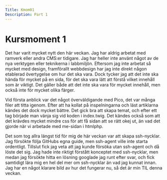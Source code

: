 ```yaml
---
Title: Kmom01
Description: Part 1
---
```


Kursmoment 1
==================

Det har varit mycket nytt den här veckan. Jag har aldrig arbetat med ramverk eller andra CMS:er tidigare. Jag har heller inte använt något av de nya verktygen eller teknikerna i labbmiljön. Eftersom jag inte arbetat så mycket med design, framförallt webbdesign har jag inte direkt någon etablerad övertygelse om hur det ska vara. Dock tycker jag att det inte ska hända för mycket på en sida, för det ska vara lätt att förstå vilket innehåll som är viktigt. Det gäller både att det inte ska vara för mycket innehåll, men också inte för mycket olika färger.

Vid första anblick var det något överväldigande med Pico, det var många filer att titta igenom. Efter att ha kollat på inspelningarna och läst artiklarna kändes det dock mycket bättre. Det gick bra att skapa temat, och efter ett tag började man vänja sig vid koden i index.twig. Det kändes också som att det krävdes mycket mindre css för att få sidan att se rätt okej ut, än vad det gjorde när vi arbetade med me-sidan i htmlphp.

Det som tog allra längst tid för mig de här veckan var att skapa ssh-nycklar. Jag försökte följa GitHubs egna guide, men ssh-agent ville inte starta ordentligt. Tillslut fick jag veta att jag kunde försöka utan ssh-agent och då löste det sig. Jag hade inte riktigt förstått konceptet med ssh-nycklar, men medan jag försökte hitta en lösning googlade jag runt efter svar, och fick samtidigt lära mig en hel del mer om ssh-nycklar än vad jag kunnat innan. Jag har en något klarare bild av hur det fungerar nu, så det är min TIL denna veckan.
